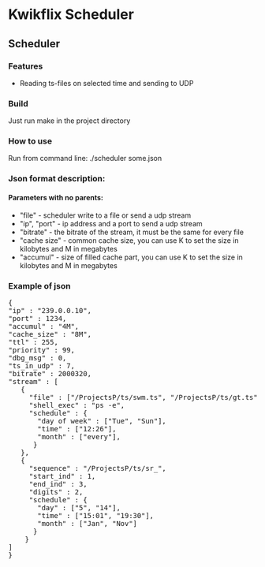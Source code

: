 # Kwikflix Scheduler
## Scheduler

### Features

* Reading ts-files on selected time and sending to UDP
 
### Build

Just run make in the project directory

### How to use

Run from command line: 
./scheduler some.json

### Json format description:

#### Parameters with no parents:

* "file" - scheduler write to a file or send a udp stream
* "ip", "port" - ip address and a port to send a udp stream
* "bitrate" - the bitrate of the stream, it must be the same for every file
* "cache size" - common cache size, you can use K to set the size in kilobytes and M in megabytes
* "accumul" - size of filled cache part, you can use K to set the size in kilobytes and M in megabytes

### Example of json
<pre>
{
"ip" : "239.0.0.10",
"port" : 1234,
"accumul" : "4M",
"cache_size" : "8M",
"ttl" : 255,
"priority" : 99,
"dbg_msg" : 0,
"ts_in_udp" : 7,
"bitrate" : 2000320,
"stream" : [
   {
     "file" : ["/ProjectsP/ts/swm.ts", "/ProjectsP/ts/gt.ts"],
     "shell_exec" : "ps -e",
     "schedule" : {
       "day of week" : ["Tue", "Sun"],
       "time" : ["12:26"],
       "month" : ["every"],
      }
   },
   {
     "sequence" : "/ProjectsP/ts/sr_",
     "start_ind" : 1,
     "end_ind" : 3,
     "digits" : 2,
     "schedule" : {
       "day" : ["5", "14"],
       "time" : ["15:01", "19:30"],
       "month" : ["Jan", "Nov"]
      }
    }
]
}
</pre>
